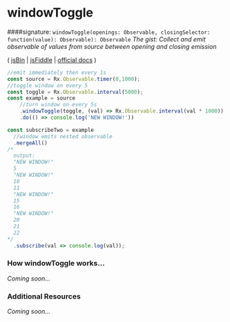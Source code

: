 # windowToggle
####signature: `windowToggle(openings: Observable, closingSelector: function(value): Observable): Observable`
*The gist: Collect and emit observable of values from source between opening and closing emission*

( [jsBin](http://jsbin.com/xasofupuka/1/edit?js,console) | [jsFiddle](https://jsfiddle.net/btroncone/3xmmuzy4/) | [official docs](http://reactivex.io/rxjs/class/es6/Observable.js~Observable.html#instance-method-windowToggle) )

```js
//emit immediately then every 1s
const source = Rx.Observable.timer(0,1000);
//toggle window on every 5
const toggle = Rx.Observable.interval(5000);
const example = source
    //turn window on every 5s
    .windowToggle(toggle, (val) => Rx.Observable.interval(val * 1000))
    .do(() => console.log('NEW WINDOW!'))

const subscribeTwo = example 
  //window emits nested observable
  .mergeAll()
/*
  output:
  "NEW WINDOW!"
  5
  "NEW WINDOW!"
  10
  11
  "NEW WINDOW!"
  15
  16
  "NEW WINDOW!"
  20
  21
  22
*/
  .subscribe(val => console.log(val));
```

### How windowToggle works...
*Coming soon...*


### Additional Resources
*Coming soon...*